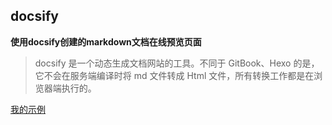 ## docsify

**使用docsify创建的markdown文档在线预览页面**  


> docsify 是一个动态生成文档网站的工具。不同于 GitBook、Hexo 的是，它不会在服务端编译时将 md 文件转成 Html 文件，所有转换工作都是在浏览器端执行的。


[我的示例](https://jiangjihui.github.io/docsify)

